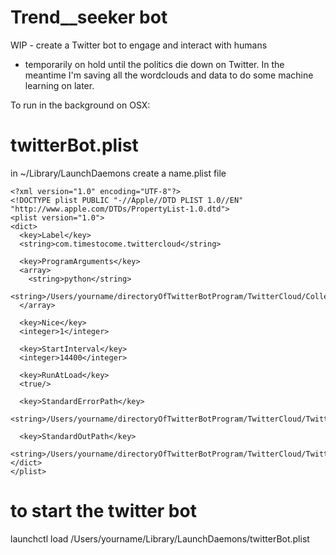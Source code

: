 # Trend__seeker bot
WIP - create a Twitter bot to engage and interact with humans

* temporarily on hold until the politics die down on Twitter. In the meantime I'm saving all the wordclouds and data to do some machine learning on later.


To run in the background on OSX:

# twitterBot.plist
in ~/Library/LaunchDaemons create a name.plist file
    
    <?xml version="1.0" encoding="UTF-8"?>
    <!DOCTYPE plist PUBLIC "-//Apple//DTD PLIST 1.0//EN" "http://www.apple.com/DTDs/PropertyList-1.0.dtd">
    <plist version="1.0">
    <dict>
      <key>Label</key>
      <string>com.timestocome.twittercloud</string>

      <key>ProgramArguments</key>
      <array>
        <string>python</string>
        <string>/Users/yourname/directoryOfTwitterBotProgram/TwitterCloud/CollectAndProcessTweets.py</string>
      </array>

      <key>Nice</key>
      <integer>1</integer>

      <key>StartInterval</key>
      <integer>14400</integer>
  
      <key>RunAtLoad</key>
      <true/>

      <key>StandardErrorPath</key>
      <string>/Users/yourname/directoryOfTwitterBotProgram/TwitterCloud/TwitterBot.err</string>

      <key>StandardOutPath</key>
      <string>/Users/yourname/directoryOfTwitterBotProgram/TwitterCloud/TwitterBot.out</string>
    </dict>
    </plist>


# to start the twitter bot
launchctl load /Users/yourname/Library/LaunchDaemons/twitterBot.plist

